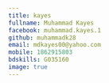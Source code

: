 ```yaml
---
title: kayes
fullname: Muhammad Kayes
facebook: muhammad.kayes.1
github: muhammadk28
email: mdkayes00@yahoo.com
mobile: 1862915803
bdskills: G035160
image: true
---
```


